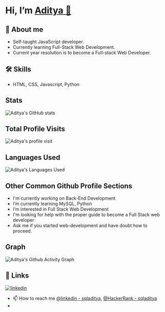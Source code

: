 # Hi, I’m [Aditya 👋](https://aditya-anand.com/)
## 🚀 About me
- Self-taught JavaScript developer.
- Currently learning Full-Stack Web Development.
- Current year resolution is to become a Full-stack Web Developer.
## 🛠 Skills
- HTML, CSS, Javascript, Python
## Stats
![Aditya's GitHub stats](https://github-readme-stats.vercel.app/api?username=sqladitya&theme=radical&show_icons=true)
## Total Profile Visits
![Aditya's profile visit](https://profile-counter.glitch.me/%7Bsqladitya%7D/count.svg)
## Languages Used
![Aditya's Languages Used](https://github-readme-stats.vercel.app/api/top-langs/?username=sqladitya&amp;langs_count=8)
## Other Common Github Profile Sections
-  I'm currently working on Back-End Development
-  I’m currently learning MySQL, Python
-  I’m interested in Full Stack Web Development
-  I'm looking for help with the proper guide to become a Full Stack web developer
-  Ask me if you started web-development and have doubt how to proceed.
## Graph
![Aditya's Github Activity Graph](https://activity-graph.herokuapp.com/graph?username=sqladitya&amp;bg_color=000000&amp;color=ff0000&amp;line=99ff00&amp;point=fff5f5&amp)
## 🔗 Links
<a href="https://www.linkedin.com/in/sqladitya/" target="_blank" rel="nofollow"><img src="https://camo.githubusercontent.com/10fcc3fc61bbf146537c4f6f5a59a340bd9d030a583f74cce7123bb1faba08b0/68747470733a2f2f696d672e736869656c64732e696f2f62616467652f6c696e6b6564696e2d3041363643323f7374796c653d666f722d7468652d6261646765266c6f676f3d6c696e6b6564696e266c6f676f436f6c6f723d7768697465" alt="linkedin" data-canonical-src="https://img.shields.io/badge/linkedin-0A66C2?style=for-the-badge&amp;logo=linkedin&amp;logoColor=white" style="max-width: 100%;"></a>
- 📫 How to reach me [@linkedin - sqladitya](https://www.linkedin.com/in/sqladitya/), [@HackerRank - sqladitya](https://www.hackerrank.com/sqladitya)
- 

